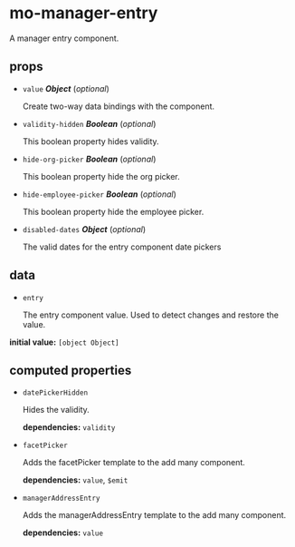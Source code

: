 # mo-manager-entry 

A manager entry component. 

## props 

- `value` ***Object*** (*optional*) 

  Create two-way data bindings with the component. 

- `validity-hidden` ***Boolean*** (*optional*) 

  This boolean property hides validity. 

- `hide-org-picker` ***Boolean*** (*optional*) 

  This boolean property hide the org picker. 

- `hide-employee-picker` ***Boolean*** (*optional*) 

  This boolean property hide the employee picker. 

- `disabled-dates` ***Object*** (*optional*) 

  The valid dates for the entry component date pickers 

## data 

- `entry` 

  The entry component value.
  Used to detect changes and restore the value. 

**initial value:** `[object Object]` 

## computed properties 

- `datePickerHidden` 

  Hides the validity. 

   **dependencies:** `validity` 

- `facetPicker` 

  Adds the facetPicker template to the add many component. 

   **dependencies:** `value`, `$emit` 

- `managerAddressEntry` 

  Adds the managerAddressEntry template to the add many component. 

   **dependencies:** `value` 


